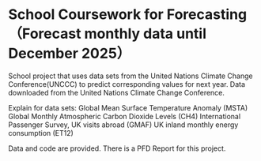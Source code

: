 # School Coursework for Forecasting（Forecast monthly data until December 2025）
School project that uses data sets from the United Nations Climate Change Conference(UNCCC) to predict corresponding values for next year.
Data downloaded from the United Nations Climate Change Conference.

Explain for data sets:
Global Mean Surface Temperature Anomaly (MSTA)
Global Monthly Atmospheric Carbon Dioxide Levels (CH4)
International Passenger Survey, UK visits abroad (GMAF)
UK inland monthly energy consumption (ET12)

Data and code are provided. There is a PFD Report for this project.
